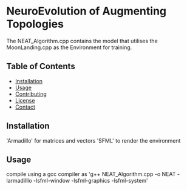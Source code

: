 # NeuroEvolution of Augmenting Topologies

The NEAT_Algorithm.cpp contains the model that utilises the MoonLanding.cpp as the Environment for training.

## Table of Contents

- [Installation](#installation)
- [Usage](#usage)
- [Contributing](#contributing)
- [License](#license)
- [Contact](#contact)

## Installation

'Armadillo' for matrices and vectors
'SFML' to render the environment

## Usage
compile using a gcc compiler as 
'g++ NEAT_Algorithm.cpp -o NEAT -larmadilllo -lsfml-window -lsfml-graphics -lsfml-system'

